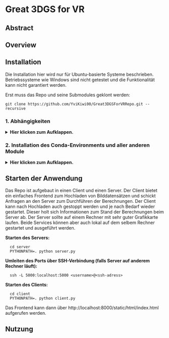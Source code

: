 # Great 3DGS for VR

## Abstract

## Overview

## Installation
Die Installation hier wird nur für Ubuntu-basierte Systeme beschrieben. Betriebssysteme wie Windows sind nicht getestet und die Funktionalität kann nicht garantiert werden.

Erst muss das Repo und seine Submodules geklont werden:
```shell
git clone https://github.com/YviKiwi00/Great3DGSForVRRepo.git --recursive
```

### 1. Abhängigkeiten
<details>
<summary><span style="font-weight: bold;">Hier klicken zum Aufklappen.</span></summary>

Folgende Abhängigkeiten werden vor der Installation dieses Repos benötigt:

- Conda
- Colmap
- ImageMagick 7 (optional)
- C++ Compiler für PyTorch
- CUDA Toolkit 11.8

Dabei ist wichtig, das der C++ Compiler und das CUDA SDK kompatibel sind. Im Folgenden wird die Installation beider Abhängigkeiten für dieses Repo beschrieben.

#### 1.1 C++ Compiler
Die Installation eines C++ Compilers kann einzeln oder neben anderen C++ Versionen durchgeführt werden. Laut der [CUDA-Dokumentation](https://docs.nvidia.com/cuda/archive/11.8.0/cuda-installation-guide-linux/index.html) von Nvidia ist GCC und G++ Version 11 kompatibel mit CUDA Toolkit 11.8. Sowohl g++ als auch gcc müssen beide die gleiche Version haben, um Fehler zu vermeiden.

- Installation der passenden gcc- und g++-Version
    ```shell
    sudo apt install build-essential
    sudo apt -y install gcc-11 g++-11
    ```
- Alternative Versionen zu Manager hinzufügen (höhere Priorität wird Standardmäßig ausgewählt)
    ```shell
    sudo update-alternatives --install /usr/bin/gcc gcc /usr/bin/gcc-[Version] [Priorität]
    sudo update-alternatives --install /usr/bin/g++ g++ /usr/bin/g++-[Version] [Priorität]
    ```
- Checken, welche Versionen verfügbar sind + Auswahl der gerade benötigten Version
    ```shell
    sudo update-alternatives --config gcc
    sudo update-alternatives --config g++
    ```
- Checken der gerade aktiven Version
    ```shell
    gcc --version
    g++ --version
    ```
Für die Installation und Benutzung dieses Repos muss die kompatible Version von GCC und G++ auf dem System aktiv sein!

#### 1.2 CUDA Toolkit
Auch die Installation der passenden CUDA-Toolkit Version kann als Einzelversion auf dem System oder auch neben einer bestehenden CUDA-Version installiert werden.

- Prüfen der CUDA-Version
    ```shell
    nvidia-smi                                    # Höchste unterstützte CUDA-Version
    nvcc --version                                # Momentan genutzte CUDA-Version
    ls /usr/local/ | grep cuda                    # Alle auf dem Rechner installierten CUDA-Versionen
    ```
- Download der gewünschten CUDA-Version: [CUDA Toolkit Archive](https://developer.nvidia.com/cuda-toolkit-archive)
  - Auf der Download-Seite der gewünschten Version sollte runfile (local) als Installer Type ausgewählt werden 
  - Aus den Instruktionen in diesem Schritt nur den Download durchführen, nicht die Installtion!
- Gedownloadete Runfile muss executable gemacht werden
    ```shell
    chmod +x <name of runfile .run>
    ```
- Installation des Toolkit (und auch nur des Toolkit, ohne Treiber-Installation!)
    ```shell
    sudo ./<name of runfile .run> --silent --toolkit
    ```
- CUDA-Version sollte jetzt mit obigen Befehl aufgelistet werden
  - Falls nvcc --version nicht funktionieren sollte, könnte es sein, dass CUDA nicht dem PATH hinzugefügt wurde
    ```shell 
    gedit .bashrc
    
    # Diese zwei Zeilen hinzufügen, CUDA-Version ggf. ändern
    export PATH="/usr/local/cuda-[version]/bin:$PATH"
    export LD_LIBRARY_PATH="/usr/local/cuda-[version]/lib64:$LD_LIBRARY_PATH"
    
    source .bashrc      # Oder neues Terminal
    ```

</details>

### 2. Installation des Conda-Environments und aller anderen Module
<details>
<summary><span style="font-weight: bold;">Hier klicken zum Aufklappen.</span></summary>

Die Installation aller Abhängigkeiten und Module für dieses Repo wurde in einem einzigen Installationsskript gebündelt. Wie oben beschrieben wird für die Installation CUDA 11.8 und GCC und G++ 11 benötigt.

Folgende Argumente werden für das Installationsskript akzeptiert:

| Parameter                    |                                                                                                                                                                               Beschreibung |
|:-----------------------------|-------------------------------------------------------------------------------------------------------------------------------------------------------------------------------------------:|
| `--no_nvdiffrast`            |                                     Keine Installation von [Nvdiffrast](https://nvlabs.github.io/nvdiffrast/), einem optionalem Repo für Occlusion Culling und schnellere Mesh-Extraction. |
| `--no_deva`                  | Keine Installation von [DEVA](https://github.com/hkchengrex/Tracking-Anything-with-DEVA), einem optionalem Repo für die Vorbereitung von Masken und Segmentierung auf eigenen Datensätzen. |
| `--no_lama`                  |                                                                      Keine Installation von [LaMa](https://github.com/advimman/lama), einem optionalem Repo für das Inpainting von Szenen. |

Im Root-Verzeichnis können folgende Befehle für die Installation des Environments und das Aktivieren des Environments genutzt werden.
```shell
python install.py
conda activate Great3DGSForVR
```
</details>

## Starten der Anwendung
Das Repo ist aufgebaut in einen Client und einen Server. Der Client bietet ein einfaches Frontend zum Hochladen von Bilddatensätzen und schickt Anfragen an den Server zum Durchführen der Berechnungen. Der Client kann nach Hochladen auch gestoppt werden und je nach Bedarf wieder gestartet. Dieser holt sich Informationen zum Stand der Berechnungen beim Server ab.
Der Server sollte auf einem Rechner mit sehr guter Grafikkarte laufen. Beide Services können aber auch lokal auf dem selbem Rechner gestartet und ausgeführt werden.

**Starten des Servers:**
```shell 
  cd server
  PYTHONPATH=. python server.py
```

**Umleiten des Ports über SSH-Verbindung (falls Server auf anderem Rechner läuft):**
```shell 
  ssh -L 5000:localhost:5000 <username>@<ssh-adress>
```

**Starten des Clients:**
```shell 
  cd client
  PYTHONPATH=. python client.py
```

Das Frontend kann dann über http://localhost:8000/static/html/index.html aufgerufen werden.

## Nutzung